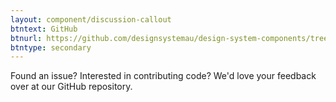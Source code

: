 ```yaml
---
layout: component/discussion-callout
btntext: GitHub
btnurl: https://github.com/designsystemau/design-system-components/tree/master/packages/accordion
btntype: secondary
---
```


 Found an issue? Interested in contributing code? We'd love your feedback over at our GitHub repository.

